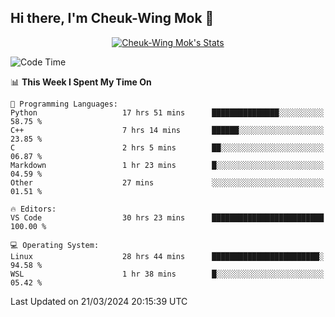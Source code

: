 ## Hi there, I'm Cheuk-Wing Mok 👋

<!--
**mozro0327/mozro0327** is a ✨ _special_ ✨ repository because its `README.md` (this file) appears on your GitHub profile.

Here are some ideas to get you started:

- 🔭 I’m currently working on ...
- 🌱 I’m currently learning ...
- 👯 I’m looking to collaborate on ...
- 🤔 I’m looking for help with ...
- 💬 Ask me about ...
- 📫 How to reach me: ...
- 😄 Pronouns: ...
- ⚡ Fun fact: ...
-->

<p align="center">
  <a href="https://github.com/mozro0327" class="rich-diff-level-one">
    <img src="https://github-readme-stats.vercel.app/api?username=mozro0327&title_color=333&text_color=777" alt="Cheuk-Wing Mok's Stats" >
    <!-- &hide=issues
    <img src="https://github-readme-stats.vercel.app/api?username=mozro0327&hide=issues&title_color=333&text_color=777" alt="Cheuk-Wing Mok's Stats" >
    -->
  </a>
</p>

<!--START_SECTION:waka-->
![Code Time](http://img.shields.io/badge/Code%20Time-2%2C429%20hrs%2033%20mins-blue)

📊 **This Week I Spent My Time On** 

```text
💬 Programming Languages: 
Python                   17 hrs 51 mins      ███████████████░░░░░░░░░░   58.75 % 
C++                      7 hrs 14 mins       ██████░░░░░░░░░░░░░░░░░░░   23.85 % 
C                        2 hrs 5 mins        ██░░░░░░░░░░░░░░░░░░░░░░░   06.87 % 
Markdown                 1 hr 23 mins        █░░░░░░░░░░░░░░░░░░░░░░░░   04.59 % 
Other                    27 mins             ░░░░░░░░░░░░░░░░░░░░░░░░░   01.51 % 

🔥 Editors: 
VS Code                  30 hrs 23 mins      █████████████████████████   100.00 % 

💻 Operating System: 
Linux                    28 hrs 44 mins      ████████████████████████░   94.58 % 
WSL                      1 hr 38 mins        █░░░░░░░░░░░░░░░░░░░░░░░░   05.42 % 
```


 Last Updated on 21/03/2024 20:15:39 UTC
<!--END_SECTION:waka-->
